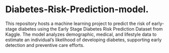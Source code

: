# Diabetes-Risk-Prediction-model.
This repository hosts a machine learning project to predict the risk of early-stage diabetes using the Early Stage Diabetes Risk Prediction Dataset from Kaggle. The model analyzes demographic, medical, and lifestyle data to estimate an individual’s likelihood of developing diabetes, supporting early detection and preventive care efforts.
